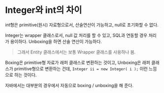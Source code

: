 # Integer와 int의 차이



int형은 primitive(원시) 자료형으로서, 산술연산이 가능하고, null로 초기화할 수 없다.

Integer는 wrapper 클래스로서, null 값 처리를 할 수 있고, SQL과 연동할 경우 처리가 용이하다. Unboxing을 하면 산술 연산이 가능하다.

> 그래서 Entity 클래스에서는 보통 Wrapper 클래스를 사용하나 봄.



Boxing은 primitive형 자료가 래퍼 클래스로 변환하는 것이고, Unboxing은 래퍼 클래스가 primitive형으로 변환하는 건데, `Integer ii = new Integer( i );` 이런 느낌으로 하는 것이다.

자바에서는 대부분의 경우에서 자동으로 boxing / unboxing을 해 준다.